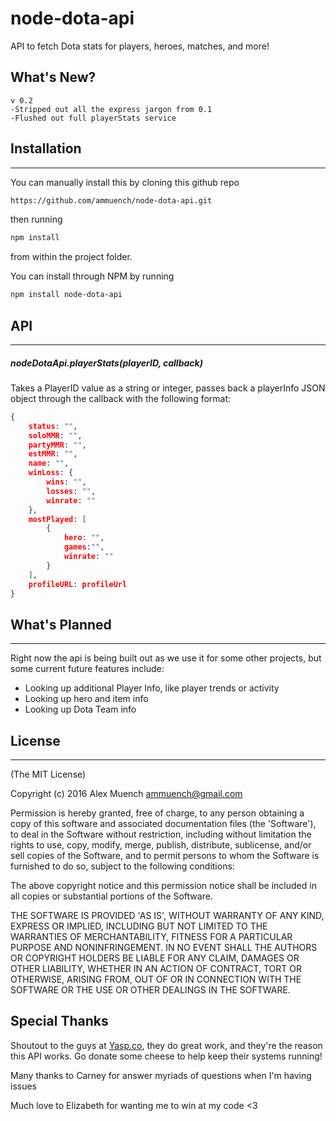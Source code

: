 # node-dota-api
API to fetch Dota stats for players, heroes, matches, and more!

## What's New? ##
    v 0.2
    -Stripped out all the express jargon from 0.1
    -Flushed out full playerStats service

## Installation ##
------
You can manually install this by cloning this github repo
```bash
https://github.com/ammuench/node-dota-api.git
```
then running 
```bash
npm install
```
from within the project folder.

You can install through NPM by running
```bash
npm install node-dota-api
```

## API ##
------
##### nodeDotaApi.playerStats(*playerID*, *callback*)
Takes a PlayerID value as a string or integer, passes back a playerInfo JSON object through the callback with the following format:
```json
{
    status: "",
    soloMMR: "",
    partyMMR: "",
    estMMR: "",
    name: "",
    winLoss: {
    	wins: "",
    	losses: "",
    	winrate: ""
    },
    mostPlayed: [
        {
            hero: "",
            games:"",
            winrate: ""
        }
    ],
    profileURL: profileUrl
}
```

## What's Planned ##
-----
Right now the api is being built out as we use it for some other projects, but some current future features include:

* Looking up additional Player Info, like player trends or activity
* Looking up hero and item info
* Looking up Dota Team info


## License ##
-----
(The MIT License)

Copyright (c) 2016 Alex Muench <ammuench@gmail.com>

Permission is hereby granted, free of charge, to any person obtaining a copy of this software and associated documentation files (the 'Software'), to deal in the Software without restriction, including without limitation the rights to use, copy, modify, merge, publish, distribute, sublicense, and/or sell copies of the Software, and to permit persons to whom the Software is furnished to do so, subject to the following conditions:

The above copyright notice and this permission notice shall be included in all copies or substantial portions of the Software.

THE SOFTWARE IS PROVIDED 'AS IS', WITHOUT WARRANTY OF ANY KIND, EXPRESS OR IMPLIED, INCLUDING BUT NOT LIMITED TO THE WARRANTIES OF MERCHANTABILITY, FITNESS FOR A PARTICULAR PURPOSE AND NONINFRINGEMENT. IN NO EVENT SHALL THE AUTHORS OR COPYRIGHT HOLDERS BE LIABLE FOR ANY CLAIM, DAMAGES OR OTHER LIABILITY, WHETHER IN AN ACTION OF CONTRACT, TORT OR OTHERWISE, ARISING FROM, OUT OF OR IN CONNECTION WITH THE SOFTWARE OR THE USE OR OTHER DEALINGS IN THE SOFTWARE.

## Special Thanks ##

Shoutout to the guys at [Yasp.co](http://yasp.co), they do great work, and they're the reason this API works.  Go donate some cheese to help keep their systems running!

Many thanks to Carney for answer myriads of questions when I'm having issues

Much love to Elizabeth for wanting me to win at my code <3

